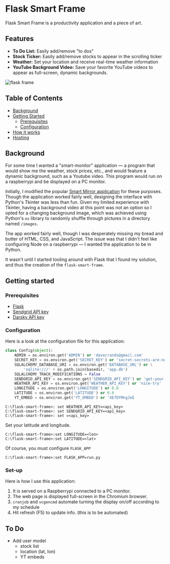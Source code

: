 # Flask Smart Frame

Flask Smart Frame is a productivity application and a piece of art.

## Features

- **To Do List:** Easily add/remove "to dos"
- **Stock Ticker:** Easily add/remove stocks to appear in the scrolling ticker
- **Weather:** Set your location and receive real-time weather information
- **YouTube Background Video:** Save your favorite YouTube videos to appear as full-screen, dynamic backgrounds. 


![flask frame](https://i.imgur.com/mXVg5NMl.jpg)

## Table of Contents
- [Background](#background)
- [Getting Started](#getting-started)
  - [Prerequisites](#prerequisites)
  - [Configuration](#configuration)
- [How it works](#how)
- [Hosting](#hosting)

## Background
For some time I wanted a "smart-monitor" application &mdash; a program that would show me the weather, stock prices, etc., and would feature a dynamic background, such as a Youtube video. This program would run on a raspberrypi and be displayed on a PC monitor.

Initially, I modified the popular [Smart Mirror application](https://github.com/HackerShackOfficial/Smart-Mirror) for these purposes. Though the application worked fairly well, designing the interface with Python's Tkinter was less than fun. Given my limited experience with Tkinter, having a background video at this point was not an option so I opted for a changing background image, which was achieved using Python's `os` library to randomly shuffle through pictures in a directory named `/images`. 

The app worked fairly well, though I was desperately missing my bread and butter of HTML, CSS, and JavaScript. The issue was that I didn't feel like configuring Node on a raspberrypi &mdash; I wanted the application to be in Python.

It wasn't until I started tooling around with Flask that I found my solution, and thus the creation of the `flask-smart-frame`.

## Getting started

### Prerequisites
- [Flask](http://flask.pocoo.org/docs/1.0/)
- [Sendgrid API key](https://sendgrid.com/)
- [Darsky API key](https://darksky.net/dev)

### Configuration

Here is a look at the configuration file for this application:

```python
class Config(object):
    ADMIN = os.environ.get('ADMIN') or 'davecrands@gmail.com'
    SECRET_KEY = os.environ.get('SECRET_KEY') or 'secret-secrets-are-no-fun'
    SQLALCHEMY_DATABASE_URI = os.environ.get('DATABASE_URL') or \
        'sqlite:///' + os.path.join(basedir, 'app.db')
    SQLALCHEMY_TRACK_MODIFICATIONS = False
    SENDGRID_API_KEY = os.environ.get('SENDGRID_API_KEY') or 'get-your-own'
    WEATHER_API_KEY = os.environ.get('WEATHER_API_KEY') or 'nice-try'
    LONGITUDE = os.environ.get('LONGITUDE') or 0.0
    LATITUDE = os.environ.get('LATITUDE') or 0.0
    YT_EMBED = os.environ.get('YT_EMBED') or 'XEfDYMngJeE
```

```
C:\flask-smart-frame>: set WEATHER_API_KEY=<api_key>
C:\flask-smart-frame>: set SENDGRID_API_KEY=<api_key>
C:\flask-smart-frame>: set =<api_key>
```

Set your latitude and longitude.
```
C:\flask-smart-frame>:set LONGITUDE=<lon>
C:\flask-smart-frame>:set LATITUDE=<lat>
```

Of course, you must configure `FLASK_APP`

```
C:\flask-smart-frame>:set FLASK_APP=run.py
```

### Set-up

Here is how I use this application:

1. It is served on a Raspberrypi connected to a PC monitor.
2. The web page is displayed full-screen in the Chromium browser.
3. `cronjob` and `vcgencmd` automate turning the display on/off according to my schedule
4. Hit refresh (F5) to update info. (this is to be automated)

## To Do
- Add user model
  - stock list
  - location (lat, lon)
  - YT embeds